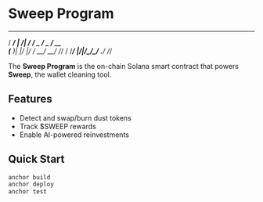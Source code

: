 # Sweep Program

   ______      _____  ___  ____ 
  / ___/ | /| / / _ \/ _ \/ __ \
 (__  )| |/ |/ /  __/  __/ /_/ /
/____/ |__/|__/\___/\___/ .___/ 
                       /_/

The **Sweep Program** is the on-chain Solana smart contract that powers **Sweep**, the wallet cleaning tool.

## Features
- Detect and swap/burn dust tokens
- Track $SWEEP rewards
- Enable AI-powered reinvestments

## Quick Start
```bash
anchor build
anchor deploy
anchor test
```
